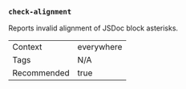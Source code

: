 ### `check-alignment`

Reports invalid alignment of JSDoc block asterisks.

|||
|---|---|
|Context|everywhere|
|Tags|N/A|
|Recommended|true|

<!-- assertions checkAlignment -->
